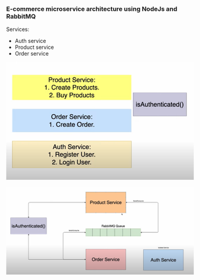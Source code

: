### E-commerce microservice architecture using NodeJs and RabbitMQ

Services: 
  - Auth service
  - Product service
  - Order service

<img src="https://github.com/FaizAlam/ecommerce-achitecture/blob/main/architecture.png">
<br>
<br>
<img src="https://github.com/FaizAlam/ecommerce-achitecture/blob/main/rabbitmq.png">
